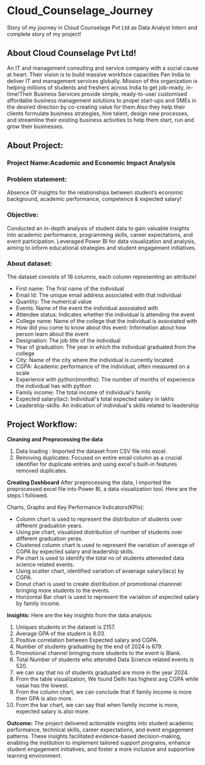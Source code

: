 # Cloud_Counselage_Journey
Story of my journey in Cloud Counselage Pvt Ltd as Data Analyst Intern and complete story of my project!

## About Cloud Counselage Pvt Ltd!
An IT and management consulting and service company with a social cause at heart. Their vision is to build massive workfoce capacities Pan India to deliver IT and management services globally. Mission of this organization is helping millions of students and freshers across India to get job-ready, in-time!Their Business Services provide simple, ready-to-use/ customised affordable business management solutions to propel start-ups and SMEs in the desired direction by co-creating value for them.Also they help their clients formulate business strategies, hire talent, design new processes, and streamline their existing business activities to help them start, run and grow their businesses.

## About Project:
### Project Name:Academic and Economic Impact Analysis
### Problem statement: 
Absence Of insights for the relationships between student’s economic background, academic performance, competence & expected salary!

### Objective:
Conducted an in-depth analysis of student data to gain valuable insights into academic performance, programming skills, career expectations, and event participation. Leveraged Power BI for data visualization and analysis, aiming to inform educational strategies and student engagement initiatives.

### About dataset:
The dataset consists of 16 columns, each column representing an attribute!

- First name: The first name of the individual
- Email Id: The unique email address associated with that individual
- Quantity: The numerical value 
- Events: Name of the event the individual assosiated with
- Attendee status: Indicates whether the individual is attending the event
- College name: Name of the college that the individual is assosiated with
- How did you come to know about this event: Information about how person learn about the event
- Designation: The job title of the individual
- Year of graduation: The year in which the individual graduated from the college
- City: Name of the city where the individual is currently located
- CGPA: Academic performance of the individual, often measured on a scale
- Experience with python(months): The number of months of experience the individual has with python
- Family income: The total income of individual's family
- Expected salary(lac): Individual's total expected salary in lakhs
- Leadership-skills: An indication of individual's skills related to leadership

## Project Workflow:
**Cleaning and Preprocessing the data**
1. Data loading : Imported the dataset from CSV file into excel.
2. Removing duplicates: Focused on entire email column as a crucial identifier for duplicate entries and using excel's built-in features removed duplicates.

**Creating Dashboard**
After preprocessing the data, I imported the preprocessed excel file into Power BI, a data visualization tool. Here are the steps I followed.

Charts, Graphs and Key Performance Indicators(KPIs):
- Column chart is used to represent the distributon of students over different graduation years.
- Using pie chart, visualized distribution of number of students over different graduation yeras.
- Clustered column chart is used to represent the variation of average of CGPA by expected salary and leadership skills.
- Pie chart is used to identify the total no of students atteneded data science related events.
- Using scatter chart, identified variation of avaerage salary(lacs) by CGPA.
- Donut chart is used to create distribution of promotional channnel bringing more students to the events.
- Horizontal Bar chart is used to represent the variation of expected salary by family income.

**Insights:**
Here are the key insights from the data analysis:

1. Uniques students in the dataset is 2157.
2. Average GPA of the student is 8.03.
3. Positive correlation between Expected salary and CGPA.
4. Number of students graduating by the end of 2024 is 679.
5. Promotional channel bringing more students to the event is Blank.
6. Total Number of students who attended Data Science related events is 520.
7. we can say that no of students graduated are more in the year 2024.
8. From the table visualization, We found Delhi has highest avg CGPA while vasai has the lowest.
9. From the column chart, we can conclude that if family income is more then GPA is also more.
10. From the bar chart, we can say that when family income is more, expected salary is also more.

**Outcome:**
The project delivered actionable insights into student academic performance, technical skills, career expectations, and event engagement patterns. These insights facilitated evidence-based decision-making, enabling the institution to implement tailored support programs, enhance student engagement initiatives, and foster a more inclusive and supportive learning environment.

